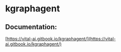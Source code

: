 # kgraphagent

## Documentation:
[https://vital-ai.gitbook.io/kgraphagent/](https://vital-ai.gitbook.io/kgraphagent/)
